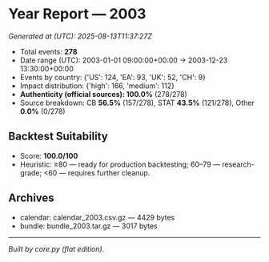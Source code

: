 # Year Report — 2003

_Generated at (UTC): 2025-08-13T11:37:27Z_

- Total events: **278**
- Date range (UTC): 2003-01-01 09:00:00+00:00 → 2003-12-23 13:30:00+00:00
- Events by country: {'US': 124, 'EA': 93, 'UK': 52, 'CH': 9}
- Impact distribution: {'high': 166, 'medium': 112}
- **Authenticity (official sources): 100.0%** (278/278)
- Source breakdown: CB **56.5%** (157/278), STAT **43.5%** (121/278), Other **0.0%** (0/278)

## Backtest Suitability
- Score: **100.0/100**
- Heuristic: ≥80 — ready for production backtesting; 60–79 — research-grade; <60 — requires further cleanup.

## Archives
- calendar: calendar_2003.csv.gz — 4429 bytes
- bundle: bundle_2003.tar.gz — 3017 bytes

---
*Built by core.py (flat edition).*
